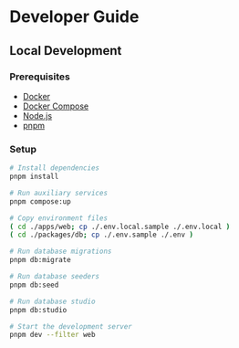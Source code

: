 # Developer Guide

## Local Development

### Prerequisites

- [Docker](https://docs.docker.com/get-docker)
- [Docker Compose](https://docs.docker.com/compose/install)
- [Node.js](https://nodejs.org/en/download)
- [pnpm](https://pnpm.io/installation)

### Setup

```sh
# Install dependencies
pnpm install

# Run auxiliary services
pnpm compose:up

# Copy environment files
( cd ./apps/web; cp ./.env.local.sample ./.env.local )
( cd ./packages/db; cp ./.env.sample ./.env )

# Run database migrations
pnpm db:migrate

# Run database seeders
pnpm db:seed

# Run database studio
pnpm db:studio

# Start the development server
pnpm dev --filter web
```
